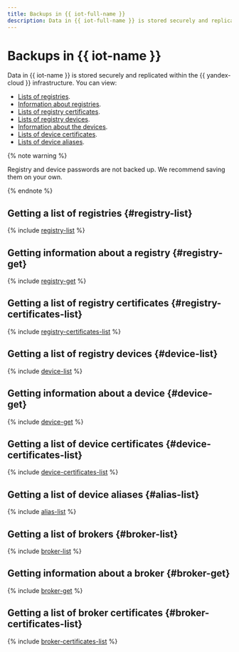 ```yaml
---
title: Backups in {{ iot-full-name }}
description: Data in {{ iot-full-name }} is stored securely and replicated within the {{ yandex-cloud }} infrastructure. You can view lists of registries, registry certificates, and registry devices, information about registries and devices, and lists of device certificates and aliases.
---
```


# Backups in {{ iot-name }}

Data in {{ iot-name }} is stored securely and replicated within the {{ yandex-cloud }} infrastructure. You can view:
* [Lists of registries](#registry-list).
* [Information about registries](#registry-get).
* [Lists of registry certificates](#registry-certificates-list).
* [Lists of registry devices](#device-get).
* [Information about the devices](#device-get).
* [Lists of device certificates](#device-certificates-list).
* [Lists of device aliases](#alias-list).

{% note warning %}

Registry and device passwords are not backed up. We recommend saving them on your own.

{% endnote %}

## Getting a list of registries {#registry-list}

{% include [registry-list](../../_includes/iot-core/registry-list.md) %}

## Getting information about a registry {#registry-get}

{% include [registry-get](../../_includes/iot-core/registry-get.md) %}

## Getting a list of registry certificates {#registry-certificates-list}

{% include [registry-certificates-list](../../_includes/iot-core/registry-certificates-list.md) %}

## Getting a list of registry devices {#device-list}

{% include [device-list](../../_includes/iot-core/device-list.md) %}

## Getting information about a device {#device-get}

{% include [device-get](../../_includes/iot-core/device-get.md) %}

## Getting a list of device certificates {#device-certificates-list}

{% include [device-certificates-list](../../_includes/iot-core/device-certificates-list.md) %}

## Getting a list of device aliases {#alias-list}

{% include [alias-list](../../_includes/iot-core/alias-list.md) %}

## Getting a list of brokers {#broker-list}

{% include [broker-list](../../_includes/iot-core/broker-list.md) %}

## Getting information about a broker {#broker-get}

{% include [broker-get](../../_includes/iot-core/broker-get.md) %}

## Getting a list of broker certificates {#broker-certificates-list}

{% include [broker-certificates-list](../../_includes/iot-core/broker-certificates-list.md) %}